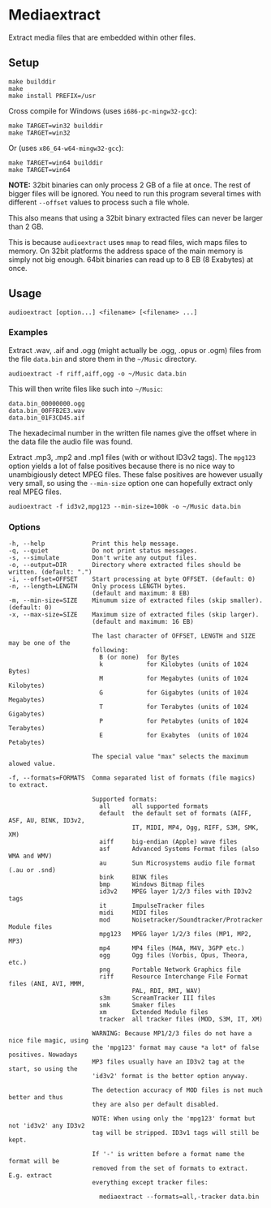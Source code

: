 Mediaextract
============

Extract media files that are embedded within other files.

Setup
-----

	make builddir
	make
	make install PREFIX=/usr

Cross compile for Windows (uses `i686-pc-mingw32-gcc`):

	make TARGET=win32 builddir
	make TARGET=win32

Or (uses `x86_64-w64-mingw32-gcc`):

	make TARGET=win64 builddir
	make TARGET=win64

**NOTE:** 32bit binaries can only process 2 GB of a file at once. The rest of
bigger files will be ignored. You need to run this program several times with
different `--offset` values to process such a file whole.

This also means that using a 32bit binary extracted files can never be larger
than 2 GB.

This is because `audioextract` uses `mmap` to read files, wich maps files to
memory. On 32bit platforms the address space of the main memory is simply not
big enough. 64bit binaries can read up to 8 EB (8 Exabytes) at once.

Usage
-----

	audioextract [option...] <filename> [<filename> ...]

### Examples

Extract .wav, .aif and .ogg (might actually be .ogg, .opus or .ogm) files from
the file `data.bin` and store them in the `~/Music` directory.

	audioextract -f riff,aiff,ogg -o ~/Music data.bin

This will then write files like such into `~/Music`:

	data.bin_00000000.ogg
	data.bin_00FFB2E3.wav
	data.bin_01F3CD45.aif

The hexadecimal number in the written file names give the offset where in the
data file the audio file was found.

Extract .mp3, .mp2 and .mp1 files (with or without ID3v2 tags). The `mpg123`
option yields a lot of false positives because there is no nice way to
unambigiously detect MPEG files. These false positives are however usually very
small, so using the `--min-size` option one can hopefully extract only real MPEG
files.

	audioextract -f id3v2,mpg123 --min-size=100k -o ~/Music data.bin

### Options

	-h, --help             Print this help message.
	-q, --quiet            Do not print status messages.
	-s, --simulate         Don't write any output files.
	-o, --output=DIR       Directory where extracted files should be written. (default: ".")
	-i, --offset=OFFSET    Start processing at byte OFFSET. (default: 0)
	-n, --length=LENGTH    Only process LENGTH bytes.
	                       (default and maximum: 8 EB)
	-m, --min-size=SIZE    Minumum size of extracted files (skip smaller). (default: 0)
	-x, --max-size=SIZE    Maximum size of extracted files (skip larger).
	                       (default and maximum: 16 EB)

	                       The last character of OFFSET, LENGTH and SIZE may be one of the
	                       following:
	                         B (or none)  for Bytes
	                         k            for Kilobytes (units of 1024 Bytes)
	                         M            for Megabytes (units of 1024 Kilobytes)
	                         G            for Gigabytes (units of 1024 Megabytes)
	                         T            for Terabytes (units of 1024 Gigabytes)
	                         P            for Petabytes (units of 1024 Terabytes)
	                         E            for Exabytes  (units of 1024 Petabytes)

	                       The special value "max" selects the maximum alowed value.

	-f, --formats=FORMATS  Comma separated list of formats (file magics) to extract.

	                       Supported formats:
	                         all      all supported formats
	                         default  the default set of formats (AIFF, ASF, AU, BINK, ID3v2,
	                                  IT, MIDI, MP4, Ogg, RIFF, S3M, SMK, XM)
	                         aiff     big-endian (Apple) wave files
	                         asf      Advanced Systems Format files (also WMA and WMV)
	                         au       Sun Microsystems audio file format (.au or .snd)
	                         bink     BINK files
	                         bmp      Windows Bitmap files
	                         id3v2    MPEG layer 1/2/3 files with ID3v2 tags
	                         it       ImpulseTracker files
	                         midi     MIDI files
	                         mod      Noisetracker/Soundtracker/Protracker Module files
	                         mpg123   MPEG layer 1/2/3 files (MP1, MP2, MP3)
	                         mp4      MP4 files (M4A, M4V, 3GPP etc.)
	                         ogg      Ogg files (Vorbis, Opus, Theora, etc.)
	                         png      Portable Network Graphics file
	                         riff     Resource Interchange File Format files (ANI, AVI, MMM,
	                                  PAL, RDI, RMI, WAV)
	                         s3m      ScreamTracker III files
	                         smk      Smaker files
	                         xm       Extended Module files
	                         tracker  all tracker files (MOD, S3M, IT, XM)

	                       WARNING: Because MP1/2/3 files do not have a nice file magic, using
	                       the 'mpg123' format may cause *a lot* of false positives. Nowadays
	                       MP3 files usually have an ID3v2 tag at the start, so using the
	                       'id3v2' format is the better option anyway.

	                       The detection accuracy of MOD files is not much better and thus
	                       they are also per default disabled.

	                       NOTE: When using only the 'mpg123' format but not 'id3v2' any ID3v2
	                       tag will be stripped. ID3v1 tags will still be kept.

	                       If '-' is written before a format name the format will be
	                       removed from the set of formats to extract. E.g. extract
	                       everything except tracker files:

	                         mediaextract --formats=all,-tracker data.bin
